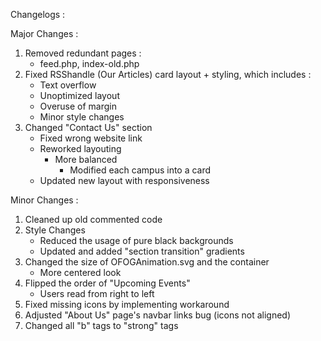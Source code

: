 Changelogs :

Major Changes :

1. Removed redundant pages :
   - feed.php, index-old.php
2. Fixed RSShandle (Our Articles) card layout + styling, which includes :
   - Text overflow
   - Unoptimized layout
   - Overuse of margin
   - Minor style changes
3. Changed "Contact Us" section
   - Fixed wrong website link
   - Reworked layouting
     - More balanced
       - Modified each campus into a card
   - Updated new layout with responsiveness

Minor Changes :

1. Cleaned up old commented code
2. Style Changes
   - Reduced the usage of pure black backgrounds
   - Updated and added "section transition" gradients
3. Changed the size of OFOGAnimation.svg and the container
   - More centered look
4. Flipped the order of "Upcoming Events"
   - Users read from right to left
5. Fixed missing icons by implementing workaround
6. Adjusted "About Us" page's navbar links bug (icons not aligned)
7. Changed all "b" tags to "strong" tags
